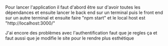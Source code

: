 Pour lancer l'application il faut d'abord être sur d'avoir toutes les dépendances et ensuite lancer le back end sur un terminal puis le front end sur un autre terminal et ensuite faire "npm start" et le local host est "http://localhost:3000/"

J'ai encore des problèmes avec l'authentification faut que je regles ça et faut aussi que je modifie le site pour le rendre plus esthétique
